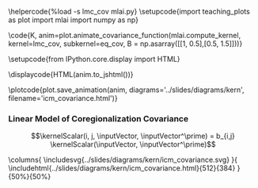\helpercode{%load -s lmc_cov mlai.py}
\setupcode{import teaching_plots as plot
import mlai
import numpy as np}

\code{K, anim=plot.animate_covariance_function(mlai.compute_kernel, 
                                         kernel=lmc_cov, subkernel=eq_cov,
										 B = np.asarray([[1, 0.5],[0.5, 1.5]]))}

\setupcode{from IPython.core.display import HTML}

\displaycode{HTML(anim.to_jshtml())}

\plotcode{plot.save_animation(anim, 
                    diagrams='../slides/diagrams/kern', 
				    filename='icm_covariance.html')}


### Linear Model of Coregionalization Covariance

$$\kernelScalar(i, j, \inputVector, \inputVector^\prime) = b_{i,j} \kernelScalar(\inputVector, \inputVector^\prime)$$

\columns{
\includesvg{../slides/diagrams/kern/icm_covariance.svg}
}{
\includehtml{../slides/diagrams/kern/icm_covariance.html}{512}{384}
}{50%}{50%}

